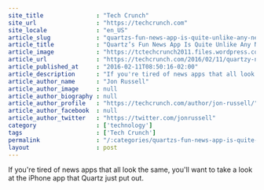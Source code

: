 ```yaml
---
site_title               : "Tech Crunch"
site_url                 : "https://techcrunch.com"
site_locale              : "en_US"
article_slug             : "quartzs-fun-news-app-is-quite-unlike-any-news-app-youve-seen-before"
article_title            : "Quartz’s Fun News App Is Quite Unlike Any News App You’ve Seen Before"
article_image            : "https://tctechcrunch2011.files.wordpress.com/2016/02/screenshot-2016-02-11-22-36-08.png?w=764&h=400&crop=1"
article_url              : "https://techcrunch.com/2016/02/11/quartzy-news-app/"
article_published_at     : "2016-02-11T08:50:16-02:00"
article_description      : "If you're tired of news apps that all look the same, you'll want to take a look at the iPhone app that Quartz just put out."
article_author_name      : "Jon Russell"
article_author_image     : null
article_author_biography : null
article_author_profile   : "https://techcrunch.com/author/jon-russell/"
article_author_facebook  : null
article_author_twitter   : "https://twitter.com/jonrussell"
category                 : ['technology']
tags                     : ['Tech Crunch']
permalink                : "/:categories/quartzs-fun-news-app-is-quite-unlike-any-news-app-youve-seen-before/"
layout                   : post
---
```


If you're tired of news apps that all look the same, you'll want to take a look at the iPhone app that Quartz just put out.
